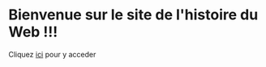 # Bienvenue sur le site de l'histoire du Web !!!
Cliquez [ici](https://lite-corp.github.io/web_history) pour y acceder
